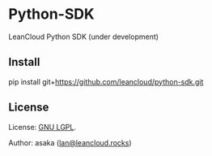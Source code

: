 # Python-SDK

LeanCloud Python SDK (under development)

## Install

pip install git+https://github.com/leancloud/python-sdk.git

## License

License: [GNU LGPL](https://www.gnu.org/licenses/lgpl.html).

Author: asaka (lan@leancloud.rocks)

